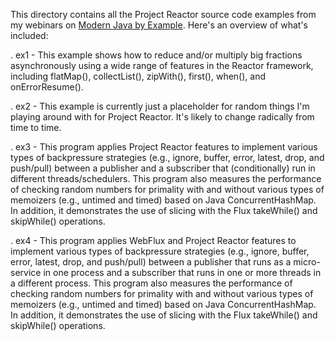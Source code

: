 This directory contains all the Project Reactor source code examples
from my webinars on [Modern Java by
Example](http://www.dre.vanderbilt.edu/~schmidt/MJBE).  Here's an
overview of what's included:

. ex1 - This example shows how to reduce and/or multiply big fractions
        asynchronously using a wide range of features in the Reactor
        framework, including flatMap(), collectList(), zipWith(),
        first(), when(), and onErrorResume().
  
. ex2 - This example is currently just a placeholder for random things
        I'm playing around with for Project Reactor.  It's likely to
        change radically from time to time.

. ex3 - This program applies Project Reactor features to implement
        various types of backpressure strategies (e.g., ignore,
        buffer, error, latest, drop, and push/pull) between a
        publisher and a subscriber that (conditionally) run in
        different threads/schedulers.  This program also measures the
        performance of checking random numbers for primality with and
        without various types of memoizers (e.g., untimed and timed)
        based on Java ConcurrentHashMap.  In addition, it demonstrates
        the use of slicing with the Flux takeWhile() and skipWhile()
        operations.

. ex4 - This program applies WebFlux and Project Reactor features to
        implement various types of backpressure strategies (e.g.,
        ignore, buffer, error, latest, drop, and push/pull) between a
        publisher that runs as a micro-service in one process and a
        subscriber that runs in one or more threads in a different
        process.  This program also measures the performance of
        checking random numbers for primality with and without various
        types of memoizers (e.g., untimed and timed) based on Java
        ConcurrentHashMap.  In addition, it demonstrates the use of
        slicing with the Flux takeWhile() and skipWhile() operations.
